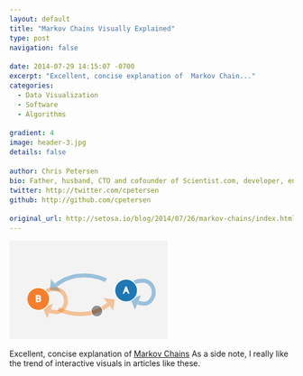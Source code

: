 ```yaml
---
layout: default
title: "Markov Chains Visually Explained"
type: post
navigation: false

date: 2014-07-29 14:15:07 -0700
excerpt: "Excellent, concise explanation of  Markov Chain..."
categories:
  - Data Visualization
  - Software
  - Algorithms

gradient: 4
image: header-3.jpg
details: false

author: Chris Petersen
bio: Father, husband, CTO and cofounder of Scientist.com, developer, entrepreneur and technologist.
twitter: http://twitter.com/cpetersen
github: http://github.com/cpetersen

original_url: http://setosa.io/blog/2014/07/26/markov-chains/index.html
---
```



  ![351d356cf7c7e9fd9f1f73db880c6f94.png](/assets/import/351d356cf7c7e9fd9f1f73db880c6f94.png)  

 Excellent, concise explanation of  [Markov Chains](http://en.wikipedia.org/wiki/Markov_chains)   As a side note, I really like the trend of interactive visuals in articles like these.

 
